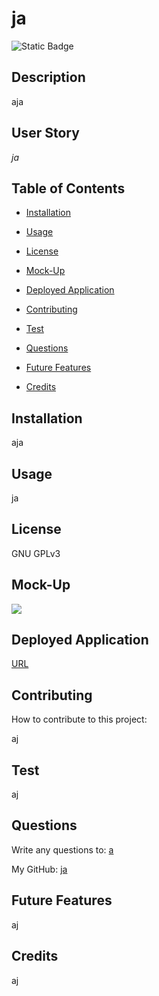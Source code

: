  

# ja

 ![Static Badge](https://img.shields.io/badge/GNU%20GPLv3-brightgreen)

## Description

 aja

## User Story 

 *ja*

## Table of Contents

* [Installation](#installation)

* [Usage](#usage)

* [License](#license)

* [Mock-Up](#mock-up)

* [Deployed Application](#deployed-application)

* [Contributing](#contributing)

* [Test](#test)

* [Questions](#questions)

* [Future Features](#future-features)

* [Credits](#credits)

## Installation

 aja

## Usage

 ja

## License

 GNU GPLv3 

## Mock-Up

 ![](./images/aj)

## Deployed Application

 [URL](aj)

## Contributing

 How to contribute to this project:

 aj

## Test

 aj

## Questions

 Write any questions to: [a](mailto:a)

 My GitHub: [ja](https://github.com/ja)

## Future Features

 aj

## Credits

 aj
